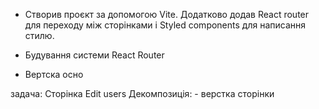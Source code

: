 - Створив проєкт за допомогою Vite. Додатково додав React router для переходу між сторінками і Styled components для написання стилю.

- Будування системи React Router
- Вертска осно

задача: Cторінка Edit users
Декомпозиція: - верстка сторінки

